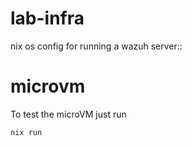 # lab-infra

nix os config for running a wazuh server::
# microvm

To test the microVM just run
```bash
nix run
```
